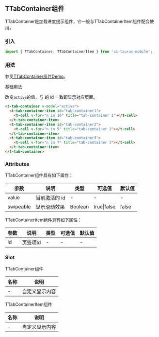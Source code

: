## TTabContainer组件

TTabContainer是加载进度提示组件，它一般与TTabContainerItem组件配合使用。

### 引入

```js
import { TTabContainer, TTabContainerItem } from 'ai-taurus-mobile';
```

### 用法

参见[TTabContainer组件Demo][tab-container-demo]。

基础用法

改变`active`的值，与 <tab-container-item> 的 id 一致即显示对应页面。

```html
<t-tab-container v-model="active">
  <t-tab-container-item id="tab-container1">
    <t-cell v-for="n in 10" title="tab-container 1"></t-cell>
  </t-tab-container-item>
  <t-tab-container-item id="tab-container2">
    <t-cell v-for="n in 5" title="tab-container 2"></t-cell>
  </t-tab-container-item>
  <t-tab-container-item id="tab-container3">
    <t-cell v-for="n in 7" title="tab-container 3"></t-cell>
  </t-tab-container-item>
</t-tab-container>
```

### Attributes

TTabContainer组件具有如下属性：

| 参数 | 说明 | 类型 | 可选值 | 默认值 |
| ---- | ---- | ---- | ---- | ---- |
| value | 当前激活的 id | - | - | - |
| swipeable | 显示滑动效果 | Boolean | true\|false |false|

TTabContainerItem组件具有如下属性：

| 参数 | 说明 | 类型 | 可选值 | 默认值 |
| ---- | ---- | ---- | ---- | ---- |
| id | 页签项Id | - | - | - |

### Slot

TTabContainer组件

| 名称 | 说明 |
| ------- | ---- |
| - | 自定义显示内容 |

TTabContainerItem组件

| 名称 | 说明 |
| ------- | ---- |
| - | 自定义显示内容 |

[tab-container-demo]: /static/mobile-demo/examples/index.html#/tab-container
